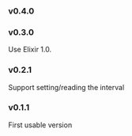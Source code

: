 ### v0.4.0


### v0.3.0
Use Elixir 1.0.

### v0.2.1
Support setting/reading the interval

### v0.1.1
First usable version

